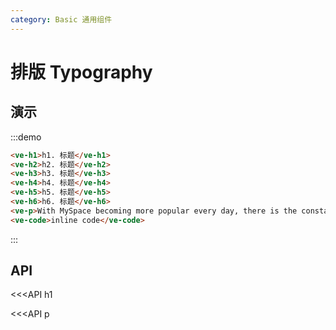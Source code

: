 ```yaml
---
category: Basic 通用组件
---
```


# 排版 Typography

## 演示

:::demo

```html
<ve-h1>h1. 标题</ve-h1>
<ve-h2>h2. 标题</ve-h2>
<ve-h3>h3. 标题</ve-h3>
<ve-h4>h4. 标题</ve-h4>
<ve-h5>h5. 标题</ve-h5>
<ve-h6>h6. 标题</ve-h6>
<ve-p>With MySpace becoming more popular every day, there is the constant need to be different. There are millions of users. If MySpace layouts are chosen well, then you can enhance your profile a great deal.</ve-p>
<ve-code>inline code</ve-code>
```

:::



## API

<<<API h1

<<<API p